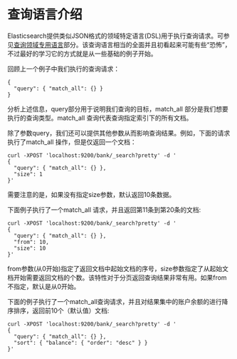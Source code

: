 # 查询语言介绍

Elasticsearch提供类似JSON格式的领域特定语言\(DSL\)用于执行查询请求。可参见[查询领域专用语言](/query-dsl/README.md)部分。该查询语言相当的全面并且初看起来可能有些“恐怖”，不过最好的学习它的方式就是从一些基础的例子开始。

回顾上一个例子中我们执行的查询请求：

```
{
  "query": { "match_all": {} }
}
```

分析上述信息，query部分用于说明我们查询的目标，match\_all 部分是我们想要执行的查询类型。match\_all 查询代表查询指定索引下的所有文档。

除了参数query，我们还可以提供其他参数从而影响查询结果。例如，下面的请求执行了match\_all 操作，但是仅返回一个文档：

```
curl -XPOST 'localhost:9200/bank/_search?pretty' -d '
{
  "query": { "match_all": {} },
  "size": 1
}'
```

需要注意的是，如果没有指定size参数，默认返回10条数据。

下面例子执行了一个match\_all 请求，并且返回第11条到第20条的文档:

```
curl -XPOST 'localhost:9200/bank/_search?pretty' -d '
{
  "query": { "match_all": {} },
  "from": 10,
  "size": 10
}'
```

from参数\(从0开始\)指定了返回文档中起始文档的序号，size参数指定了从起始文档开始需要返回文档的个数。该特性对于分页返回查询结果非常有用。如果from不指定，默认是从0开始。

下面的例子执行了一个match\_all查询请求，并且对结果集中的账户余额的进行降序排序，返回前10个（默认值）文档:

```
curl -XPOST 'localhost:9200/bank/_search?pretty' -d '
{
  "query": { "match_all": {} },
  "sort": { "balance": { "order": "desc" } }
}'
```



